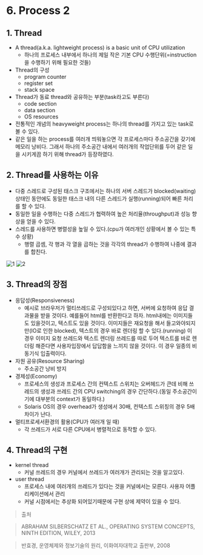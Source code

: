 # 6. Process 2

## 1. Thread

- A thread(a.k.a. lightweight process) is a basic unit of CPU utilization
  - 하나의 프로세스 내부에서 하나의 제일 작은 기본 CPU 수행단위(=instruction을 수행하기 위해 필요한 것들)
- Thread의 구성
  - program counter
  - register set
  - stack space
- Thread가 동료 thread와 공유하는 부분(task라고도 부른다)
  - code section
  - data section
  - OS resources
- 전통적인 개념의 heavyweight process는 하나의 thread를 가지고 있는 task로 볼 수 있다.
- 같은 일을 하는 process를 여러개 띄워놓으면 각 프로세스마다 주소공간을 갖기에 메모리 낭비다. 그래서 하나의 주소공간 내에서 여러개의 작업단위를 두어 같은 일을 시키게끔 하기 위해 thread가 등장하였다.

## 2. Thread를 사용하는 이유

- 다중 스레드로 구성된 태스크 구조에서는 하나의 서버 스레드가 blocked(waiting)상태인 동안에도 동일한 태스크 내의 다른 스레드가 실행(running)되어 빠른 처리를 할 수 있다.
- 동일한 일을 수행하는 다중 스레드가 협력하여 높은 처리율(throughput)과 성능 향상을 얻을 수 있다.
- 스레드를 사용하면 병렬성을 높일 수 있다.(cpu가 여러개인 상황에서 볼 수 있는 특수 상황)
  - 행렬 곱셈, 각 행과 각 열을 곱하는 것을 각각의 thread가 수행하여 나중에 결과를 합친다.

![1](https://user-images.githubusercontent.com/48282185/172348288-988ba30d-e3c5-4cb2-81c5-c8a7190fcda9.png)
![2](https://user-images.githubusercontent.com/48282185/172348274-2cfdcbb0-a534-45d6-8a06-6fb1dcf4a773.png)

## 3. Thread의 장점

- 응답성(Responsiveness)
  - 예시로 브라우저가 멀티쓰레드로 구성되있다고 하면, 서버에 요청하여 응답 결과물을 받을 것이다. 예를들어 html를 반환한다고 하자. html내에는 이미지들도 있을것이고, 텍스트도 있을 것이다. 이미지들은 재요청을 해서 들고와야되지만(IO로 인한 blocked), 텍스트의 경우 바로 렌더링 할 수 있다.(running) 이 경우 이미지 요청 쓰레드와 텍스트 렌더링 쓰레드를 따로 두어 텍스트를 바로 렌더링 해준다면 사용자입장에서 답답함을 느끼지 않을 것이다. 이 경우 일종의 비동기식 입출력이다.
- 자원 공유(Resource Sharing)
  - 주소공간 낭비 방지
- 경제성(Economy)
  - 프로세스의 생성과 프로세스 간의 컨텍스트 스위치는 오버헤드가 큰데 비해 쓰레드의 생성과 쓰레드 간의 CPU switching의 경우 간단하다.(동일 주소공간이기에 대부분의 context가 동일하다.)
  - Solaris OS의 경우 overhead가 생성에서 30배, 컨텍스트 스위칭의 경우 5배 차이가 난다.
- 멀티프로세서환경의 활용(CPU가 여러개 일 때)
  - 각 쓰레드가 서로 다른 CPU에서 병렬적으로 동작할 수 있다.

## 4. Thread의 구현

- kernel thread
  - 커널 쓰레드의 경우 커널에서 쓰레드가 여러개가 관리되는 것을 알고있다.
- user thread
  - 프로세스 내에 여러개의 쓰레드가 있다는 것을 커널에서는 모른다. 사용자 어플리케이션에서 관리
  - 커널 시점에서는 추상화 되어있기때문에 구현 상에 제약이 있을 수 있다.

> 출처

> ABRAHAM SILBERSCHATZ ET AL., OPERATING SYSTEM CONCEPTS, NINTH EDITION, WILEY, 2013

> 반효경, 운영체제와 정보기술의 원리, 이화여자대학교 출판부, 2008

